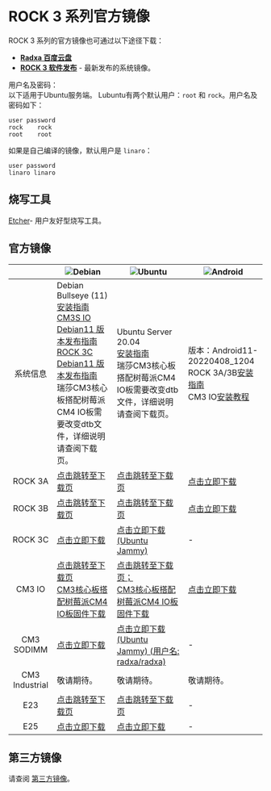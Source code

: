 ﻿---
sidebar_label: '官方系统镜像'
sidebar_position: 2
---

# ROCK 3 系列官方镜像

ROCK 3 系列的官方镜像也可通过以下途径下载： 

- **[Radxa 百度云盘](http://rock.sh/rockpi-baidupan)**
- **[ROCK 3 软件发布](https://github.com/radxa/debos-radxa/releases/latest)** - 最新发布的系统镜像。

用户名及密码：  
以下适用于Ubuntu服务端。
Lubuntu有两个默认用户：`root` 和 `rock`。用户名及密码如下：
```
user password
rock    rock
root    root
```

如果是自己编译的镜像，默认用户是 `linaro`：

```
user password
linaro linaro
```

## 烧写工具

[Etcher](https://etcher.balena.io/)- 用户友好型烧写工具。

## 官方镜像

||![Debian](/img/Debian-logo.webp)|![Ubuntu](/img/Ubuntu-logo.webp)|![Android](/img/Android-Logo.webp)|
|:-:|-|-|-|
|系统信息|Debian Bullseye (11)<br/>[安装指南](https://wiki.radxa.com/Rock3/Debian)<br/>[CM3S IO Debian11 版本发布指南](https://forum.radxa.com/t/230331-system-release-notice-for-rock-3c/15678)<br/>[ROCK 3C Debian11 版本发布指南](https://forum.radxa.com/t/230428-system-release-notice-for-rock-3c/16282)<br/>瑞莎CM3核心板搭配树莓派CM4 IO板需要改变dtb文件，详细说明请查阅下载页。|Ubuntu Server 20.04<br/>[安装指南](https://wiki.radxa.com/Rock3/Ubuntu)<br/>瑞莎CM3核心板搭配树莓派CM4 IO板需要改变dtb文件，详细说明请查阅下载页。|版本：Android11-20220408_1204<br/>ROCK 3A/3B[安装指南](https://wiki.radxa.com/Rock3/install/usb-install)<br/>CM3 IO[安装教程](https://wiki.radxa.com/Rock3/installusb-install-radxa-cm3-io)|
|ROCK 3A|[点击跳转至下载页](https://github.com/radxa-build/rock-3a/releases/latest)|[点击跳转至下载页](https://github.com/radxa-build/rock-3a/releases/latest)|[点击立即下载](https://dl.radxa.com/rock3/images/android/rock3a-android11-20220408_1204-gpt.img.xz)|
|ROCK 3B|[点击跳转至下载页](https://github.com/radxa-build/rock-3b/releases/latest)|[点击跳转至下载页](https://github.com/radxa-build/rock-3b/releases/latest)|[点击立即下载](https://dl.radxa.com/rock3/images/android/rock3b-android11-20220408_1204-gpt.img.xz)|
|ROCK 3C|[点击立即下载](https://github.com/radxa-build/rock-3c/releases/download/b33/rock-3c_debian_bullseye_xfce_b33.img.xz)|[点击立即下载(Ubuntu Jammy)](https://github.com/radxa-build/rock-3c/releases/download/b33/rock-3c_ubuntu_jammy_cli_b33.img.xz)|-|
|CM3 IO|[点击跳转至下载页](https://github.com/radxa-build/radxa-cm3-io/releases/latest)<br/>[CM3核心板搭配树莓派CM4 IO板固件下载](https://github.com/radxa-build/radxa-cm3-io/releases/latest)|[点击跳转至下载页；](https://github.com/radxa-build/radxa-cm3-io/releases/latest)<br/>[CM3核心板搭配树莓派CM4 IO板固件下载](https://github.com/radxa-build/radxa-cm3-io/releases/latest)|[点击立即下载](https://dl.radxa.com/rock3/images/android/rock_cm3io-android11-20220408_1204-gpt.img.xz)|
|CM3 SODIMM|[点击立即下载](https://github.com/radxa-build/radxa-cm3-sodimm-io/releases/download/b24/radxa-cm3-sodimm-io_debian_bullseye_xfce_b24.img.xz)|[点击立即下载(Ubuntu Jammy) (用户名: radxa/radxa)](https://github.com/radxa-build/radxa-cm3-sodimm-io/releases/download/b24/radxa-cm3-sodimm-io_ubuntu_jammy_cli_b24.img.xz)|-|
|CM3 Industrial |敬请期待。|敬请期待。|敬请期待。|
|E23|[点击跳转至下载页](https://github.com/radxa-build/radxa-e23/releases/latest)|[点击跳转至下载页](https://github.com/radxa-build/radxa-e23/releases/latest)|-|
|E25|[点击立即下载](https://github.com/radxa/debos-radxa/releases/download/20221028-0344/radxa-e25-debian-bullseye-xfce4-arm64-20221028-0509-gpt.img.xz)|[点击立即下载](https://github.com/radxa/debos-radxa/releases/download/20221028-0344/radxa-e25-ubuntu-focal-server-arm64-20221028-0448-gpt.img.xz)|-|

## 第三方镜像

请查阅 [第三方镜像](./alternative-os/third-party-images)。
